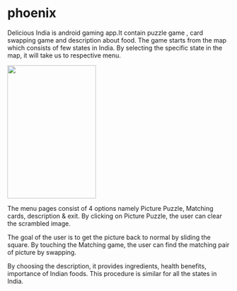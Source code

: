 # phoenix
Delicious India is android gaming app.It contain puzzle game , card swapping game and description about food.
The  game starts from the map which consists of few states in India.
 By selecting the specific state in the map, it will take us to respective menu.
 
 <img src="https://user-images.githubusercontent.com/79742924/136812316-3494abf4-ac8b-4f52-9e0f-684e0fc2356b.jpg" width="200" height="300">


 
 
 
 The menu pages consist of 4 options namely Picture Puzzle, Matching cards, description & exit.
 By clicking on Picture Puzzle, the user can clear the scrambled image.


The goal of the user is to get the picture back to normal by sliding the square.
By touching the Matching game, the user can find the matching pair of picture by swapping.



By choosing the description, it provides ingredients, health benefits, importance of Indian foods.
This procedure is similar for all the states in India.
